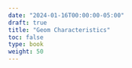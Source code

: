 ```yaml
---
date: "2024-01-16T00:00:00-05:00"
draft: true
title: "Geom Characteristics"
toc: false
type: book
weight: 50
---
```

